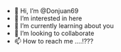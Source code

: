- 👋 Hi, I’m @Donjuan69
- 👀 I’m interested in here
- 🌱 I’m currently learning about you
- 💞️ I’m looking to collaborate
- 📫 How to reach me ....!???

<!---
Affandi-85/Affandi-85 is a ✨ special ✨ repository because its `README.md` (this file) appears on your GitHub profile.
You can click the Preview link to take a look at your changes.
--->
